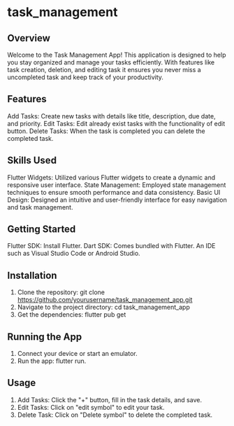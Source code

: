 # task_management

## Overview
Welcome to the Task Management App! This application is designed to help you stay organized and manage your tasks efficiently. With features like task creation, deletion, and editing task it ensures you never miss a uncompleted task and keep track of your productivity.

## Features

Add Tasks: Create new tasks with details like title, description, due date, and priority.
Edit Tasks: Edit already exist tasks with the functionality of edit button.
Delete Tasks: When the task is completed you can delete the completed task.


## Skills Used

Flutter Widgets: Utilized various Flutter widgets to create a dynamic and responsive user interface.
State Management: Employed state management techniques to ensure smooth performance and data consistency.
Basic UI Design: Designed an intuitive and user-friendly interface for easy navigation and task management.

## Getting Started

Flutter SDK: Install Flutter.
Dart SDK: Comes bundled with Flutter.
An IDE such as Visual Studio Code or Android Studio.

## Installation

1. Clone the repository: git clone https://github.com/yourusername/task_management_app.git
2. Navigate to the project directory: cd task_management_app
3. Get the dependencies: flutter pub get

## Running the App

1. Connect your device or start an emulator.
2. Run the app: flutter run.


## Usage

1. Add Tasks: Click the "+" button, fill in the task details, and save.
2. Edit Tasks: Click on "edit symbol" to edit your task.
3. Delete Task: Click on "Delete symbol" to delete the completed task. 
   
